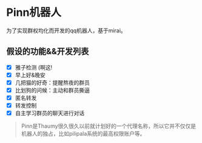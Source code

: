 # Pinn机器人

为了实现群权均化而开发的qq机器人，基于mirai。

## 假设的功能&&开发列表

- [x] 雅子检测 (啊这!
- [x] 早上好&晚安
- [x] 几把猫的好奇：提醒熬夜的群员
- [x] 比划狗的问候：主动和群员撕逼
- [x] 匿名转发
- [x] 转发控制
- [x] 自主学习群员的聊天进行对话

> Pinn是Thaumy很久很久以前就计划好的一个代理名称，所以它并不仅仅是机器人的独占，比如pilipala系统的最高权限账户等。
